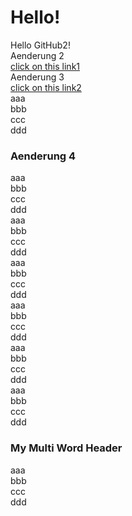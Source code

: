 # Hello!<br>
Hello GitHub2!<br>
Aenderung 2  
[click on this link1](#Aenderung-4)  
Aenderung 3  
[click on this link2](#my-multi-word-header)  
aaa  
bbb  
ccc  
ddd  
### Aenderung 4  
aaa  
bbb  
ccc  
ddd  
aaa  
bbb  
ccc  
ddd  
aaa  
bbb  
ccc  
ddd  
aaa  
bbb  
ccc  
ddd  
aaa  
bbb  
ccc  
ddd  
aaa  
bbb  
ccc  
ddd  
### My Multi Word Header  
aaa  
bbb  
ccc  
ddd  
